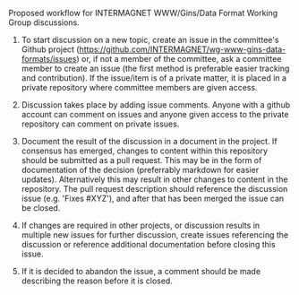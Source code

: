 Proposed workflow for INTERMAGNET WWW/Gins/Data Format Working Group discussions.

1. To start discussion on a new topic, create an issue in the committee's Github project (https://github.com/INTERMAGNET/wg-www-gins-data-formats/issues) or, if
not a member of the committee, ask a committee member to create an issue (the first method is preferable easier tracking and contribution). If the issue/item is of a private matter, it is placed in a private repository where committee members are given access.

2. Discussion takes place by adding issue comments. Anyone with a github account can comment on issues and anyone given access to the private repository can comment on private issues.

3. Document the result of the discussion in a document in the project. If consensus has emerged, changes to content within this repository should be submitted as a pull request. This may be in the form of documentation of the decision (preferrably markdown for easier updates). Alternatively this may result in other changes to content in the repository. The pull request description should reference the discussion issue (e.g. 'Fixes #XYZ'), and after that has been merged the issue can be closed.

4. If changes are required in other projects, or discussion results in multiple new issues for further discussion, create issues referencing the discussion or reference additional documentation before closing this issue.

5. If it is decided to abandon the issue, a comment should be made describing the reason before it is closed.
